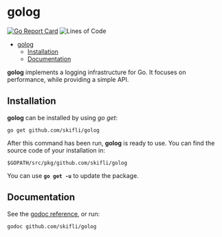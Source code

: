 # golog 

[![Go Report Card](https://goreportcard.com/badge/github.com/skifli/golog)](https://goreportcard.com/report/github.com/skifli/golog)
![Lines of Code](https://img.shields.io/github/languages/code-size/skifli/golog)

- [golog](#golog)
  - [Installation](#installation)
  - [Documentation](#documentation)

**golog** implements a logging infrastructure for Go. It focuses on performance, while providing a simple API.

## Installation

**golog** can be installed by using *go get*:

```
go get github.com/skifli/golog
```

After this command has been run, **golog** is ready to use. You can find the source code of your installation in:

```
$GOPATH/src/pkg/github.com/skifli/golog
```

You can use **`go get -u`** to update the package.

## Documentation

See the [godoc reference](https://pkg.go.dev/github.com/skifli/golog), or run:

```
godoc github.com/skifli/golog
```